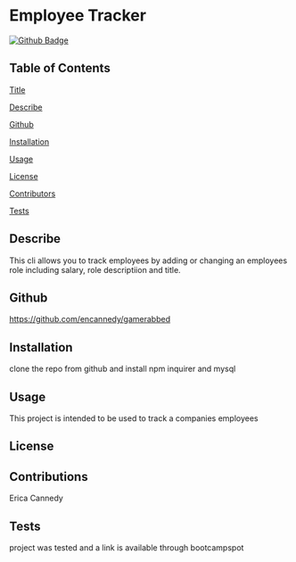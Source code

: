 # Employee Tracker



[![Github Badge](https://img.shields.io/badge/Github-Profile-brightgreen)](https://github.com/encannedy/gamerabbed)



## Table of Contents


[Title](#Title)

[Describe](#Describe)

[Github](#github)

[Installation](#Installation)

[Usage](#Usage)

[License](#License)

[Contributors](#Contributors)

[Tests](#Tests)



## Describe

This cli allows you to track employees by adding or changing an employees role including salary, role descriptiion and title.


## Github

https://github.com/encannedy/gamerabbed


## Installation

clone the repo from github and install npm inquirer and mysql


## Usage

This project is intended to be used to track a companies employees


## License




## Contributions

Erica Cannedy


## Tests

project was tested and a link is available through bootcampspot

